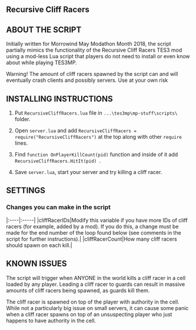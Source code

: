 ## Recursive Cliff Racers

## ABOUT THE SCRIPT

Initially written for Morrowind May Modathon Month 2018, the script partially mimics the functionality of the Recursive Cliff Racers TES3 mod using a mod-less Lua script that players do not need to install or even know about while playing TES3MP.

Warning! The amount of cliff racers spawned by the script can and will eventually crash clients and possibly servers. Use at your own risk

## INSTALLING INSTRUCTIONS

1) Put `RecursiveCliffRacers.lua` file in `...\tes3mp\mp-stuff\scripts\` folder.

2) Open `server.lua` and add `RecursiveCliffRacers = require("RecursiveCliffRacers")` at the top along with other `require` lines.

3) Find `function OnPlayerKillCount(pid)` function and inside of it add `RecursiveCliffRacers.HitIt(pid) `.

4) Save `server.lua`, start your server and try killing a cliff racer.

## SETTINGS

### Changes you can make in the script
|:----|:-----|
|cliffRacerIDs|Modify this variable if you have more IDs of cliff racers (for example, added by a mod). If you do this, a change must be made for the end number of the loop found below (see comments in the script for further instructions).|
|cliffRacerCount|How many cliff racers should spawn on each kill.|

## KNOWN ISSUES

The script will trigger when ANYONE in the world kills a cliff racer in a cell loaded by any player. Leading a cliff racer to guards can result in massive amounts of cliff racers being spawned, as guards kill them.

The cliff racer is spawned on top of the player with authority in the cell. While not a particularly big issue on small servers, it can cause some panic when a cliff racer spawns on top of an unsuspecting player who just happens to have authority in the cell.